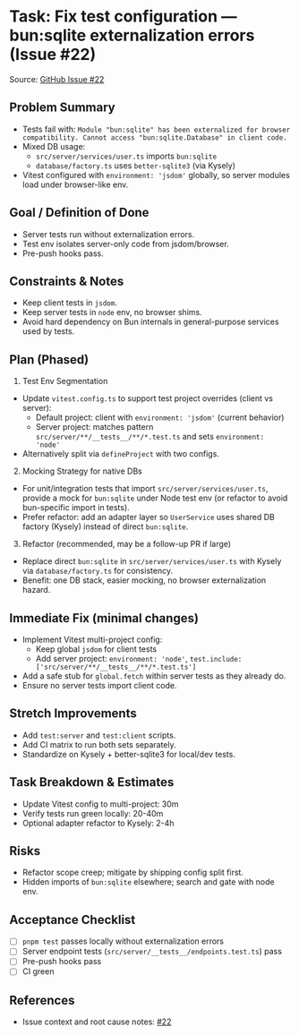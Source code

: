 # Task: Fix test configuration — bun:sqlite externalization errors (Issue #22)

Source: [GitHub Issue #22](https://github.com/rollercoaster-dev/openbadges-system/issues/22)

## Problem Summary

- Tests fail with: `Module "bun:sqlite" has been externalized for browser compatibility. Cannot access "bun:sqlite.Database" in client code.`
- Mixed DB usage:
  - `src/server/services/user.ts` imports `bun:sqlite`
  - `database/factory.ts` uses `better-sqlite3` (via Kysely)
- Vitest configured with `environment: 'jsdom'` globally, so server modules load under browser-like env.

## Goal / Definition of Done

- Server tests run without externalization errors.
- Test env isolates server-only code from jsdom/browser.
- Pre-push hooks pass.

## Constraints & Notes

- Keep client tests in `jsdom`.
- Keep server tests in `node` env, no browser shims.
- Avoid hard dependency on Bun internals in general-purpose services used by tests.

## Plan (Phased)

1. Test Env Segmentation

- Update `vitest.config.ts` to support test project overrides (client vs server):
  - Default project: client with `environment: 'jsdom'` (current behavior)
  - Server project: matches pattern `src/server/**/__tests__/**/*.test.ts` and sets `environment: 'node'`
- Alternatively split via `defineProject` with two configs.

2. Mocking Strategy for native DBs

- For unit/integration tests that import `src/server/services/user.ts`, provide a mock for `bun:sqlite` under Node test env (or refactor to avoid bun-specific import in tests).
- Prefer refactor: add an adapter layer so `UserService` uses shared DB factory (Kysely) instead of direct `bun:sqlite`.

3. Refactor (recommended, may be a follow-up PR if large)

- Replace direct `bun:sqlite` in `src/server/services/user.ts` with Kysely via `database/factory.ts` for consistency.
- Benefit: one DB stack, easier mocking, no browser externalization hazard.

## Immediate Fix (minimal changes)

- Implement Vitest multi-project config:
  - Keep global `jsdom` for client tests
  - Add server project: `environment: 'node'`, `test.include: ['src/server/**/__tests__/**/*.test.ts']`
- Add a safe stub for `global.fetch` within server tests as they already do.
- Ensure no server tests import client code.

## Stretch Improvements

- Add `test:server` and `test:client` scripts.
- Add CI matrix to run both sets separately.
- Standardize on Kysely + better-sqlite3 for local/dev tests.

## Task Breakdown & Estimates

- Update Vitest config to multi-project: 30m
- Verify tests run green locally: 20-40m
- Optional adapter refactor to Kysely: 2-4h

## Risks

- Refactor scope creep; mitigate by shipping config split first.
- Hidden imports of `bun:sqlite` elsewhere; search and gate with node env.

## Acceptance Checklist

- [ ] `pnpm test` passes locally without externalization errors
- [ ] Server endpoint tests (`src/server/__tests__/endpoints.test.ts`) pass
- [ ] Pre-push hooks pass
- [ ] CI green

## References

- Issue context and root cause notes: [#22](https://github.com/rollercoaster-dev/openbadges-system/issues/22)

